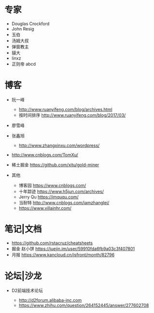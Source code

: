 # 专家

- Douglas Crockford
- John Resig
- 玉伯
- 汤姆大叔
- 弹窗教主
- 貘大
- linxz
- 正则帝 abcd

# 博客

- 阮一峰

  - <http://www.ruanyifeng.com/blog/archives.html>
  - 按时间排序 <http://www.ruanyifeng.com/blog/2017/03/>

- 廖雪峰

- 张鑫旭

  - <http://www.zhangxinxu.com/wordpress/>

- <http://www.cnblogs.com/TomXu/>

- 稀土掘金 <https://github.com/xitu/gold-miner>

- 其他

  - 博客园 <https://www.cnblogs.com/>
  - 十年踪迹 <https://www.h5jun.com/archives/>
  - Jerry Qu <https://imququ.com/>
  - 当耐特 <http://www.cnblogs.com/iamzhanglei/>
  - <https://www.villainhr.com/>

# 笔记|文档

- <https://github.com/rstacruz/cheatsheets>
- 掘金 赵小饼 <https://juejin.im/user/59910fda6fb9a03c3f407801>
- 月报 <https://www.kancloud.cn/jsfront/month/82796>

# 论坛|沙龙

- D2前端技术论坛

  - <http://d2forum.alibaba-inc.com>
  - <https://www.zhihu.com/question/264152445/answer/277602708>
